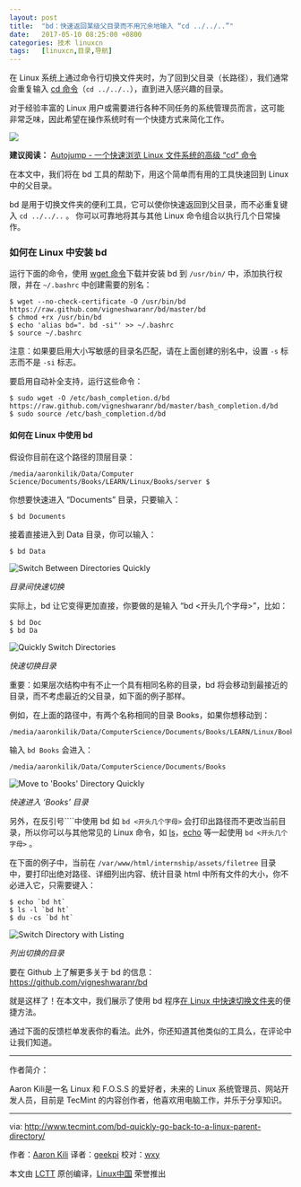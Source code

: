 ```yaml
---
layout: post
title:	"bd：快速返回某级父目录而不用冗余地输入 “cd ../../..”"
date:	2017-05-10 08:25:00 +0800 
categories:	技术 linuxcn 
tags:	[linuxcn,目录,导航]
---
```



在 Linux 系统上通过命令行切换文件夹时，为了回到父目录（长路径），我们通常会重复输入 [cd 命令](http://www.tecmint.com/cd-command-in-linux/)（`cd ../../..`），直到进入感兴趣的目录。


对于经验丰富的 Linux 用户或需要进行各种不同任务的系统管理员而言，这可能非常乏味，因此希望在操作系统时有一个快捷方式来简化工作。


![](/Asserts/Images//attachment/album/201705/08/153346wwww562rcsl2cocm.jpg)


**建议阅读：** [Autojump - 一个快速浏览 Linux 文件系统的高级 “cd” 命令](/article-5983-1.html)


在本文中，我们将在 bd 工具的帮助下，用这个简单而有用的工具快速回到 Linux 中的父目录。


bd 是用于切换文件夹的便利工具，它可以使你快速返回到父目录，而不必重复键入 `cd ../../..` 。 你可以可靠地将其与其他 Linux 命令组合以执行几个日常操作。


### 如何在 Linux 中安装 bd


运行下面的命令，使用 [wget 命令](http://www.tecmint.com/10-wget-command-examples-in-linux/)下载并安装 bd 到 `/usr/bin/` 中，添加执行权限，并在 `~/.bashrc` 中创建需要的别名：



```
$ wget --no-check-certificate -O /usr/bin/bd https://raw.github.com/vigneshwaranr/bd/master/bd
$ chmod +rx /usr/bin/bd
$ echo 'alias bd=". bd -si"' >> ~/.bashrc
$ source ~/.bashrc

```

注意：如果要启用大小写敏感的目录名匹配，请在上面创建的别名中，设置 `-s` 标志而不是 `-si` 标志。


要启用自动补全支持，运行这些命令：



```
$ sudo wget -O /etc/bash_completion.d/bd https://raw.github.com/vigneshwaranr/bd/master/bash_completion.d/bd
$ sudo source /etc/bash_completion.d/bd

```

#### 如何在 Linux 中使用 bd


假设你目前在这个路径的顶层目录：



```
/media/aaronkilik/Data/Computer Science/Documents/Books/LEARN/Linux/Books/server $ 

```

你想要快速进入 “Documents” 目录，只要输入：



```
$ bd Documents

```

接着直接进入到 Data 目录，你可以输入：



```
$ bd Data

```

![Switch Between Directories Quickly](/Asserts/Images//attachment/album/201705/08/153400m9zjh1h9c7eehcms.png)


*目录间快速切换*


实际上，bd 让它变得更加直接，你要做的是输入 “bd <开头几个字母>”，比如：



```
$ bd Doc
$ bd Da

```

![Quickly Switch Directories](/Asserts/Images//attachment/album/201705/08/153401u5oedojao8odwtxe.png)


*快速切换目录*


重要：如果层次结构中有不止一个具有相同名称的目录，bd 将会移动到最接近的目录，而不考虑最近的父目录，如下面的例子那样。


例如，在上面的路径中，有两个名称相同的目录 Books，如果你想移动到：



```
/media/aaronkilik/Data/ComputerScience/Documents/Books/LEARN/Linux/Books

```

输入 `bd Books` 会进入：



```
/media/aaronkilik/Data/ComputerScience/Documents/Books

```

![Move to 'Books' Directory Quickly](/Asserts/Images//attachment/album/201705/08/153401m3jbjiibstpqf684.png)


*快速进入 ‘Books’ 目录*


另外，在反引号````中使用 bd 如 ``bd <开头几个字母>`` 会打印出路径而不更改当前目录，所以你可以与其他常见的 Linux 命令，如 [ls](http://www.tecmint.com/tag/linux-ls-command/)，[echo](http://www.tecmint.com/echo-command-in-linux/) 等一起使用 ``bd <开头几个字母>`` 。


在下面的例子中，当前在 `/var/www/html/internship/assets/filetree` 目录中，要打印出绝对路径、详细列出内容、统计目录 html 中所有文件的大小，你不必进入它，只需要键入：



```
$ echo `bd ht`
$ ls -l `bd ht`
$ du -cs `bd ht`

```

![Switch Directory with Listing](/Asserts/Images//attachment/album/201705/08/153401a4ue1ntesez2jone.png)


*列出切换的目录*


要在 Github 上了解更多关于 bd 的信息：<https://github.com/vigneshwaranr/bd>


就是这样了！在本文中，我们展示了使用 bd 程序[在 Linux 中快速切换文件夹](/article-5983-1.html)的便捷方法。


通过下面的反馈栏单发表你的看法。此外，你还知道其他类似的工具么，在评论中让我们知道。




---


作者简介：


Aaron Kili是一名 Linux 和 F.O.S.S 的爱好者，未来的 Linux 系统管理员、网站开发人员，目前是 TecMint 的内容创作者，他喜欢用电脑工作，并乐于分享知识。




---


via: <http://www.tecmint.com/bd-quickly-go-back-to-a-linux-parent-directory/>


作者：[Aaron Kili](http://www.tecmint.com/author/aaronkili/) 译者：[geekpi](https://github.com/geekpi) 校对：[wxy](https://github.com/wxy)


本文由 [LCTT](https://github.com/LCTT/TranslateProject) 原创编译，[Linux中国](https://linux.cn/) 荣誉推出
